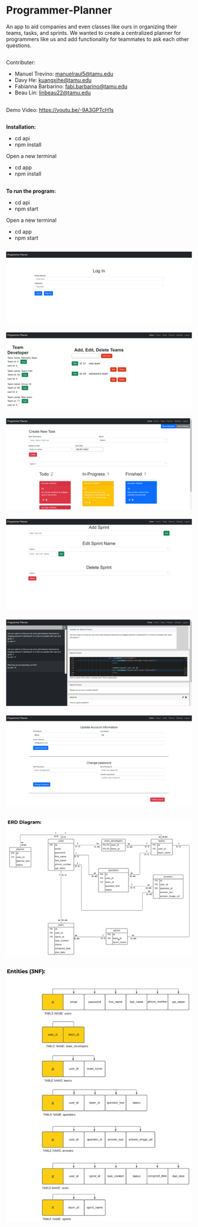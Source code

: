 # Programmer-Planner
An app to aid companies and even classes like ours in organizing their teams, tasks, and sprints. We wanted to create a centralized planner for programmers like us and add functionality for teammates to ask each other questions.
##
Contributer:

- Manuel Trevino: manuelraul5@tamu.edu
- Davy He: kuangxihe@tamu.edu
- Fabianna Barbarino: fabi.barbarino@tamu.edu
- Beau Lin: linbeau22@tamu.edu

##
Demo Video: https://youtu.be/-9A3GPTcH1s
##
**Installation:**
- cd api
- npm install

Open a new terminal
- cd app
- npm install
##
**To run the program:**

- cd api
- npm start

Open a new terminal
- cd app
- npm start


##
![login](/images/login.PNG)
###
![homepage](/images/homepage.PNG)
###
![task-page](/images/task-page.PNG)
###
![sprint-setting](/images/sprint-setting.PNG)
###
![question-page](/images/question-page.PNG)
###
![account-setting](/images/account-setting.PNG)
##
![ERD_Diagram](/images/ERD_Diagram.PNG)
##
![3NF](/images/3NF.PNG)

